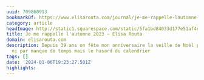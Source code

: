 ```yaml
---
uuid: 709860913
bookmarkOf: https://www.elisarouta.com/journal/je-me-rappelle-lautomne-2023
category: article
headImage: http://static1.squarespace.com/static/5fa1bd84033d177e51af4cd2/t/6599250fe029d7086465fcc2/1704535321493/B036236-R1-24-13.JPG?format=1500w
title: Je me rappelle l'automne 2023 — Elisa Routa
domain: elisarouta.com
description: Depuis 39 ans on fête mon anniversaire la veille de Noël pas par fétichisme
  ni par manque de temps mais le hasard du calendrier
tags: []
date: '2024-01-06T19:23:27.501Z'
highlights: 
---
```



